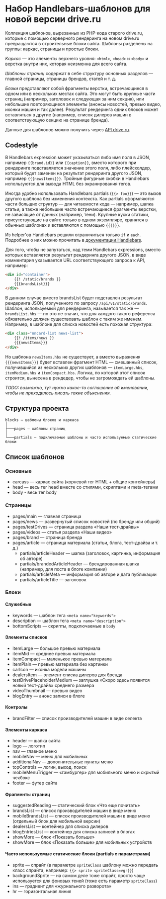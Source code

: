 # Набор Handlebars-шаблонов для новой версии drive.ru

Коллекция шаблонов, вырезанных из PHP-кода старого drive.ru, которые с помощью серверного рендеринга на новом drive.ru превращаются в строительные блоки сайта. Шаблоны разделены на группы: каркас, страницы и простые блоки.

_Каркас_ — это элементы верхнего уровня: `<html>`, `<head>` и `<body>` и верстка внутри них, которая неизменна для всего сайта.

_Шаблоны страниц_ содержат в себе структуру основных разделов — главной страницы, страницы брендов, статей и т. д.

_Блоки_ представляют собой фрагменты верстки, встречающиеся в одном или в нескольких местах сайта. Это могут быть крупные части страниц (например, заголовок и следующая за ним секция), или небольшие повторяющиеся элементы (анонсы новостей, превью видео, иконки машин и так далее). Результат рендеринга одних блоков может вставляться в другие (например, список дилеров машин в соответствующую секцию на странице бренда).

Данные для шаблонов можно получить через [API drive.ru](http://dev.drive.ru/docs/transition_api.html).

## Codestyle
В Handlebars expression может указываться либо имя поля в JSON, например `{{brand.id}}` или `{{caption}}`, вместо которого при рендеринге подставляется значение этого поля, либо плейсхолдер, который будет заменен на результат рендеринга другого JSON, например `{{{newsItems}}}`. Тройные фигурные скобки в Handlebars используются для вывода HTML без экранирования тегов.

Иногда удобно использовать Handlebars partials (`{{> foo}}`) — это вызов другого шаблона без изменения контекста. Как partials оформляются части больших структур — для читаемости кода — например, шапка статьи, а также небольшие часто встречающиеся фрагменты верстки, не зависящие от данных (например, тени). Крупные куски статики, присутствующие на сайте только в одном экземпляре, хранятся в обычных шаблонах и вставляются с помощью `{{{}}}`.

Из helper'ов Handlebars решили ограничиться только `if` и `each`. Подробнее о них можно прочитать в [документации Handlebars](http://handlebarsjs.com/).

Для того, чтобы не запутаться, над теми Handlebars expressions, вместо которых вставляется результат рендеринга другого JSON, в виде комментария указывается URL соответствующего запроса к API, например:

```html
<div id="container">
    {{! /static/brands }}
    {{{brandsList}}}
</div>
```

В данном случае вместо brandsList будет подставлен результат рендеринга JSON, полученного по запросу `/api/v1/static/brands`. Шаблон, используемый для рендеринга, называется так же — `brandsList.hbs` — но это не значит, что для каждого такого референса обязательно должен существовать шаблон с таким же именем. Например, в шаблоне для списка новостей есть похожая структура:

```html
<div class="nncard-list news-list">
    {{! /items/news }}
    {{{newsItems}}}
</div>
```

Но шаблона `newsItems.hbs` не существует, а вместо выражения `{{{newsItems}}}` будет вставлен фрагмент HTML — смешанный список, получившийся из нескольких других шаблонов — `itemLarge.hbs`, `itemMedium.hbs` и `itemCompact.hbs`. Логика, по которой этот список строится, вынесена в рендедер, чтобы не загромождать ей шаблоны.

_TODO: возможно, тут нужно какое-то соглашение об именовании, чтобы не приходилось писать такие объяснения._

## Структура проекта
```
blocks — шаблоны блоков и каркаса
│
├───pages — шаблоны страниц
│
└───partials — подключаемые шаблоны и часто используемые статические блоки
```

## Список шаблонов
### Основные
* carcass — каркас сайта (корневой тег HTML + общие контейнеры)
* head — весь тег head вместе со стилями, скриптами и meta-тегами
* body - весь тег body

### Страницы
* pages/main — главная страница
* pages/news — развернутый список новостей (по бренду или общий)
* pages/testDrives — страница раздела «Наши тест-драйвы»
* pages/videos — статья раздела «Наши видео»
* pages/brand — страница бренда
* pages/article — страница материала (статьи, блога, тест-драйва и т. д.)
  * partials/articleHeader — шапка (заголовок, картинка, информация об авторе)
  * partials/brandedArticleHeader — брендированная шапка (например, для поста в блоге компании)
  * partials/articleMeta — информация об авторе и дата публикации
  * partials/articleTitle — заголовок

### Блоки
#### Служебные
* keywords — шаблон тега `<meta name="keywords">`
* description — шаблон тега `<meta name="description">`
* bottomScripts — скрипты, подключаемые в `body`

#### Элементы списков
* itemLarge — большое превью материала
* itemMid — среднее превью материала
* itemCompact — маленькое превью материала
* itemPlain — превью материала без картинки
* carIcon — иконка модели машины
* dealersItem — элемент списка дилеров для бренда
* testDrivePlaceholderMedium — заглушка «Скоро здесь появится новый тест-драйв» среднего размера
* videoThumbnail — превью видео
* blogEntry — анонс записи в блоге

#### Контролы
* brandFilter — список производителей машин в виде селекта

#### Элементы каркаса
* header — шапка сайта
* logo — логотип
* nav — главное меню
* mobileNav — меню для мобильных
* additionalNav — дополнительные пункты меню
* topControls — логин, выход, поиск
* mobileMenuTrigger — «гамбургер» для мобильного меню и скрытый чекбокс
* footer — футер сайта

#### Фрагменты страниц
* suggestedReading — статический блок «Что еще почитать»
* brandsList — список производителей машин в виде меню
* mobileBrandsList — список производителей машин в виде меню (отдельный блок для мобильной версии)
* dealersList — контейнер для списка дилеров
* blogEntriesList — контейнер для списка записей в блогах
* showMore — блок «Показать больше»
* showMore — блок «Показать больше» для мобильных устройств

#### Часто используемые статические блоки (partials с параметрами)
* sprite — спрайт (в параметре `spriteClass` шаблону можно передать класс спрайта, например: `{{> sprite spriteClass=vgr}}`)
* backgroundSprite — на самом деле тоже спрайт, просто чаще используется для фоновых теней (тоже есть параметр `spriteClass`)
* ins — градиент для «журнального разворота»
* hr — горизонтальная линия
